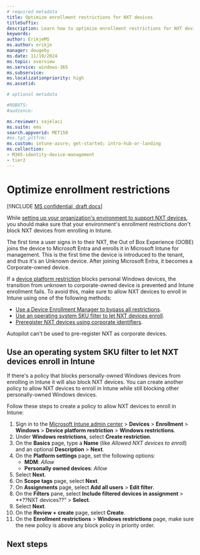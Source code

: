 ```yaml
---
# required metadata
title: Optimize enrollment restrictions for NXT devices
titleSuffix:
description: Learn how to optimize enrollment restrictions for NXT devices.
keywords:
author: ErikjeMS  
ms.author: erikje
manager: dougeby
ms.date: 11/19/2024
ms.topic: overview
ms.service: windows-365
ms.subservice:
ms.localizationpriority: high
ms.assetid: 

# optional metadata

#ROBOTS:
#audience:

ms.reviewer: sajelaci
ms.suite: ems
search.appverid: MET150
#ms.tgt_pltfrm:
ms.custom: intune-azure; get-started; intro-hub-or-landing
ms.collection:
- M365-identity-device-management
- tier2
---
```


# Optimize enrollment restrictions

[!INCLUDE [MS confidential, draft docs](../includes/draft-doc.md)]

While [setting up your organization's environment to support NXT devices](deployment-overview.md), you should make sure that your environment's enrollment restrictions don't block NXT devices from enrolling in Intune.

The first time a user signs in to their NXT, the Out of Box Experience (OOBE) joins the device to Microsoft Entra and enrolls it in Microsoft Intune for management. This is the first time the device is introduced to the tenant, and thus it's an Unknown device. After joining Microsoft Entra, it becomes a Corporate-owned device.

If a [device platform restriction]() blocks personal Windows devices, the transition from unknown to corporate-owned device is prevented and Intune enrollment fails. To avoid this, make sure to allow NXT devices to enroll in Intune using one of the following methods:

- [Use a Device Enrollment Manager to bypass all restrictions](mem/intune/enrollment/device-enrollment-manager-enroll).
- [Use an operating system SKU filter to let NXT devices enroll]().
- [Preregister NXT devices using corporate identifiers](mem/intune/enrollment/corporate-identifiers-add#add-windows-corporate-identifiers).

Autopilot can't be used to pre-register NXT as corporate devices.

## Use an operating system SKU filter to let NXT devices enroll in Intune

If there's a policy that blocks personally-owned Windows devices from enrolling in Intune it will also block NXT devices. You can create another policy to allow NXT devices to enroll in Intune while still blocking other personally-owned Windows devices.

Follow these steps to create a policy to allow NXT devices to enroll in Intune:

1. Sign in to the [Microsoft Intune admin center](https://go.microsoft.com/fwlink/?linkid=2109431) > **Devices** > **Enrollment** > **Windows** > **Device platform restriction** > **Windows restrictions**.
2. Under **Windows restrictions**, select **Create restriction**.
3. On the **Basics** page, type a **Name** (like *Allowed NXT devices to enroll*) and an optional **Description** > **Next**.
4. On the **Platform settings** page, set the following options:
    - **MDM**: *Allow*
    - **Personally owned devices**: *Allow*
5. Select **Next**.
6. On **Scope tags** page, select **Next**.
7. On **Assignments** page, select **Add all users** > **Edit filter**.
8. On the **Filters** pane, select **Include filtered devices in assignment** > **??NXT devices??” > **Select**.
9. Select **Next**.
10. On the **Review + create** page, select **Create**.
11.	On the **Enrollment restrictions** > **Windows restrictions** page, make sure the new policy is above any block policy in priority order.

<!-- ########################## -->
## Next steps

